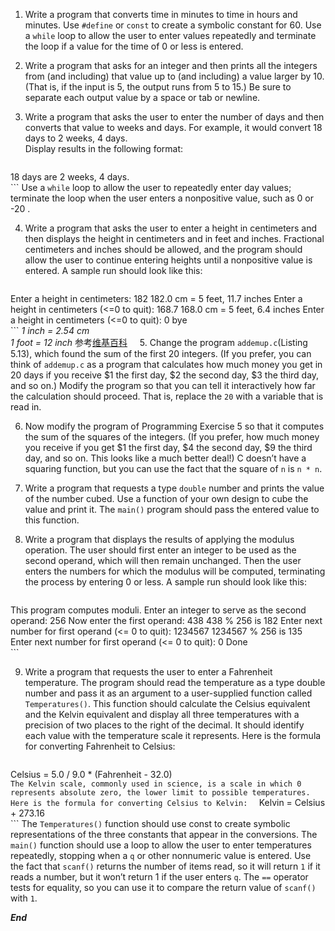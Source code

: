 1. Write a program that converts time in minutes to time in hours and minutes. Use `#define` or `const` to create a symbolic constant for 60. Use a `while` loop to allow the user to enter values repeatedly and terminate the loop if a value for the time of 0 or less 
is entered.    

2. Write a program that asks for an integer and then prints all the integers from (and including) that value up to (and including) a value larger by 10. (That is, if the input is 5, the output runs from 5 to 15.) Be sure to separate each output value by a space or tab or newline.    
   
3. Write a program that asks the user to enter the number of days and then converts that value to weeks and days. For example, it would convert 18 days to 2 weeks, 4 days.  
Display results in the following format:  
	```
  18 days are 2 weeks, 4 days.   
	```
	Use a `while` loop to allow the user to repeatedly enter day values; terminate the loop when the user enters a nonpositive value, such as  0  or  -20 .    
   
4. Write a program that asks the user to enter a height in centimeters and then displays the height in centimeters and in feet and inches. Fractional centimeters and inches should be allowed, and the program should allow the user to continue entering heights until a nonpositive value is entered. A sample run should look like this:  
	```
  Enter a height in centimeters:  182 
  182.0 cm = 5 feet, 11.7 inches
  Enter a height in centimeters (<=0 to quit):  168.7 
  168.0 cm = 5 feet, 6.4 inches
  Enter a height in centimeters (<=0 to quit):  0 
  bye     
	```
	*1 inch = 2.54 cm*  
	*1 foot = 12 inch* 参考[维基百科](https://zh.wikipedia.org/wiki/%E8%8B%B1%E5%AF%B8#.E5.96.AE.E4.BD.8D.E6.8F.9B.E7.AE.97)  
   
5. Change the program `addemup.c`(Listing 5.13), which found the sum of the first 20 integers. (If you prefer, you can think of  `addemup.c` as a program that calculates how much money you get in 20 days if you receive $1 the first day, $2 the second day, $3 the third day, and so on.) Modify the program so that you can tell it interactively how far the calculation should proceed. That is, replace the `20` with a variable that is read in.    
   
6. Now modify the program of Programming Exercise 5 so that it computes the sum of the squares of the integers. (If you prefer, how much money you receive if you get $1 the first day, $4 the second day, $9 the third day, and so on. This looks like a much better deal!) C doesn’t have a squaring function, but you can use the fact that the square of `n` is `n * n`. 
 
7. Write a program that requests a type `double` number and prints the value of the number cubed. Use a function of your own design to cube the value and print it. The `main()` program should pass the entered value to this function.    
   
8. Write a program that displays the results of applying the modulus operation. The user should first enter an integer to be used as the second operand, which will then remain unchanged. Then the user enters the numbers for which the modulus will be computed, terminating the process by entering 0 or less. A sample run should look like this:  
	```
  This program computes moduli.
  Enter an integer to serve as the second operand:  256 
  Now enter the first operand:  438 
  438 % 256 is 182
  Enter next number for first operand (<= 0 to quit):  1234567 
  1234567 % 256 is 135
  Enter next number for first operand (<= 0 to quit):  0 
  Done     
	```
   
9. Write a program that requests the user to enter a Fahrenheit temperature. The program should read the temperature as a type  double  number and pass it as an argument to a user-supplied function called `Temperatures()`. This function should calculate the Celsius equivalent and the Kelvin equivalent and display all three temperatures with a precision of two places to the right of the decimal. It should identify each value with the temperature scale it represents. Here is the formula for converting Fahrenheit to Celsius:  
	```
  Celsius = 5.0 / 9.0 * (Fahrenheit - 32.0)  
	```
  The Kelvin scale, commonly used in science, is a scale in which 0 represents absolute zero, the lower limit to possible temperatures. Here is the formula for converting Celsius to Kelvin:  
	```
  Kelvin = Celsius + 273.16  
	```
 The `Temperatures()` function should use  const  to create symbolic representations of the three constants that appear in the conversions. The `main()` function should use a loop to allow the user to enter temperatures repeatedly, stopping when a `q` or other nonnumeric value is entered. Use the fact that `scanf()` returns the number of items read, so it will return `1` if it reads a number, but it won’t return 1 if the user enters `q`. The `==` operator tests for equality, so you can use it to compare the return value of  `scanf()` with `1`. 

***End***
